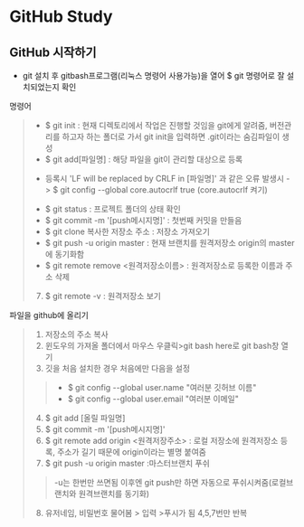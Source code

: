 # GitHub Study

## GitHub 시작하기
* git 설치 후 gitbash프로그램(리눅스 명령어 사용가능)을 열어 $ git 명령어로 잘 설치되었는지 확인

명령어
>* $ git init : 현재 디렉토리에서 작업은 진행할 것임을 git에게 알려줌, 버전관리를 하고자 하는 폴더로 가서 git init을 입력하면 .git이라는 숨김파일이 생성
>* $ git add[파일명] : 해당 파일을 git이 관리할 대상으로 등록
> - 등록시 'LF will be replaced by CRLF in [파일명]' 과 같은 오류 발생시 -> $  git config --global core.autocrlf true (core.autocrlf 켜기)
>* $ git status : 프로젝트 폴더의 상태 확인
>* $ git commit -m '[push메시지명]' : 첫번째 커밋을 만들음
>* $ git clone 복사한 저장소 주소 : 저장소 가져오기
>* $ git push -u origin master : 현재 브랜치를 원격저장소 origin의 master에 동기화함
>* $ git remote remove <원격저장소이름> : 원격저장소로 등록한 이름과 주소 삭제
>7. $ git remote -v : 원격저장소 보기

파일을 github에 올리기
>1. 저장소의 주소 복사
>2. 윈도우의 가져올 폴더에서 마우스 우클릭>git bash here로 git bash창 열기
>3. 깃을 처음 설치한 경우 처음에만 다음을 설정
>> * $ git config --global user.name "여러분 깃허브 이름"
>> * $ git config --global user.email "여러분 이메일"
>4. $ git add [올릴 파일명]
>5. $ git commit -m '[push메시지명]'
>6. $ git remote add origin <원격저장주소> : 로컬 저장소에 원격저장소 등록, 주소가 길기 때문에 origin이라는 별명 붙여줌
>7. $ git push -u origin master :마스터브랜치 푸쉬
>>-u는 한번만 쓰면됨 이후엔 git push만 하면 자동으로 푸쉬시켜줌(로컬브랜치와 원격브랜치를 동기화) 
>8. 유저네임, 비밀번호 물어봄 > 입력 >푸시가 됨
4,5,7번만 반복
